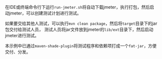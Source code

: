 在IDE或终端命令行下运行`run-jmeter.sh`将自动下载jmeter，执行打包，然后启动jmeter，可以创建测试计划进行测试。

如果要交给其他人测试，可以执行`mvn clean package`，然后将`target`目录下的jar包交付给测试人员，
测试人员将jar文件放到jmeter的`lib/ext`目录下，然后启动jmeter进行测试。

本示例中已通过`maven-shade-plugin`将测试程序和依赖项打成一个`fat-jar`，方便交付、分发。

